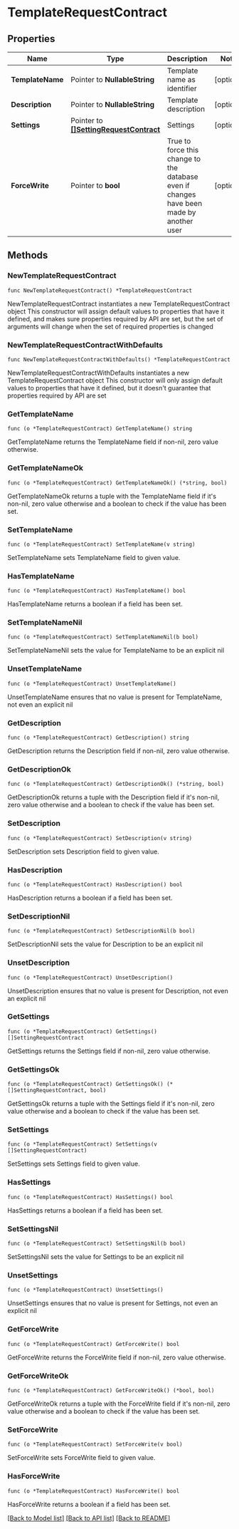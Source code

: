 # TemplateRequestContract

## Properties

Name | Type | Description | Notes
------------ | ------------- | ------------- | -------------
**TemplateName** | Pointer to **NullableString** | Template name as identifier | [optional] 
**Description** | Pointer to **NullableString** | Template description | [optional] 
**Settings** | Pointer to [**[]SettingRequestContract**](SettingRequestContract.md) | Settings | [optional] 
**ForceWrite** | Pointer to **bool** | True to force this change to the database even if changes have been made by another user | [optional] 

## Methods

### NewTemplateRequestContract

`func NewTemplateRequestContract() *TemplateRequestContract`

NewTemplateRequestContract instantiates a new TemplateRequestContract object
This constructor will assign default values to properties that have it defined,
and makes sure properties required by API are set, but the set of arguments
will change when the set of required properties is changed

### NewTemplateRequestContractWithDefaults

`func NewTemplateRequestContractWithDefaults() *TemplateRequestContract`

NewTemplateRequestContractWithDefaults instantiates a new TemplateRequestContract object
This constructor will only assign default values to properties that have it defined,
but it doesn't guarantee that properties required by API are set

### GetTemplateName

`func (o *TemplateRequestContract) GetTemplateName() string`

GetTemplateName returns the TemplateName field if non-nil, zero value otherwise.

### GetTemplateNameOk

`func (o *TemplateRequestContract) GetTemplateNameOk() (*string, bool)`

GetTemplateNameOk returns a tuple with the TemplateName field if it's non-nil, zero value otherwise
and a boolean to check if the value has been set.

### SetTemplateName

`func (o *TemplateRequestContract) SetTemplateName(v string)`

SetTemplateName sets TemplateName field to given value.

### HasTemplateName

`func (o *TemplateRequestContract) HasTemplateName() bool`

HasTemplateName returns a boolean if a field has been set.

### SetTemplateNameNil

`func (o *TemplateRequestContract) SetTemplateNameNil(b bool)`

 SetTemplateNameNil sets the value for TemplateName to be an explicit nil

### UnsetTemplateName
`func (o *TemplateRequestContract) UnsetTemplateName()`

UnsetTemplateName ensures that no value is present for TemplateName, not even an explicit nil
### GetDescription

`func (o *TemplateRequestContract) GetDescription() string`

GetDescription returns the Description field if non-nil, zero value otherwise.

### GetDescriptionOk

`func (o *TemplateRequestContract) GetDescriptionOk() (*string, bool)`

GetDescriptionOk returns a tuple with the Description field if it's non-nil, zero value otherwise
and a boolean to check if the value has been set.

### SetDescription

`func (o *TemplateRequestContract) SetDescription(v string)`

SetDescription sets Description field to given value.

### HasDescription

`func (o *TemplateRequestContract) HasDescription() bool`

HasDescription returns a boolean if a field has been set.

### SetDescriptionNil

`func (o *TemplateRequestContract) SetDescriptionNil(b bool)`

 SetDescriptionNil sets the value for Description to be an explicit nil

### UnsetDescription
`func (o *TemplateRequestContract) UnsetDescription()`

UnsetDescription ensures that no value is present for Description, not even an explicit nil
### GetSettings

`func (o *TemplateRequestContract) GetSettings() []SettingRequestContract`

GetSettings returns the Settings field if non-nil, zero value otherwise.

### GetSettingsOk

`func (o *TemplateRequestContract) GetSettingsOk() (*[]SettingRequestContract, bool)`

GetSettingsOk returns a tuple with the Settings field if it's non-nil, zero value otherwise
and a boolean to check if the value has been set.

### SetSettings

`func (o *TemplateRequestContract) SetSettings(v []SettingRequestContract)`

SetSettings sets Settings field to given value.

### HasSettings

`func (o *TemplateRequestContract) HasSettings() bool`

HasSettings returns a boolean if a field has been set.

### SetSettingsNil

`func (o *TemplateRequestContract) SetSettingsNil(b bool)`

 SetSettingsNil sets the value for Settings to be an explicit nil

### UnsetSettings
`func (o *TemplateRequestContract) UnsetSettings()`

UnsetSettings ensures that no value is present for Settings, not even an explicit nil
### GetForceWrite

`func (o *TemplateRequestContract) GetForceWrite() bool`

GetForceWrite returns the ForceWrite field if non-nil, zero value otherwise.

### GetForceWriteOk

`func (o *TemplateRequestContract) GetForceWriteOk() (*bool, bool)`

GetForceWriteOk returns a tuple with the ForceWrite field if it's non-nil, zero value otherwise
and a boolean to check if the value has been set.

### SetForceWrite

`func (o *TemplateRequestContract) SetForceWrite(v bool)`

SetForceWrite sets ForceWrite field to given value.

### HasForceWrite

`func (o *TemplateRequestContract) HasForceWrite() bool`

HasForceWrite returns a boolean if a field has been set.


[[Back to Model list]](../README.md#documentation-for-models) [[Back to API list]](../README.md#documentation-for-api-endpoints) [[Back to README]](../README.md)


